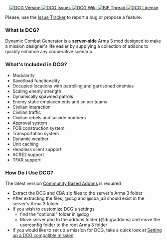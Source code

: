 <p align="center">
    <a href="https://github.com/nicholasclark-artist/DCG/releases">
        <img src="https://img.shields.io/badge/Version-3.1.0.3-blue.svg?style=flat-square" alt="DCG Version">
    </a>
    <a href="https://github.com/nicholasclark-artist/DCG/issues">
        <img src="https://img.shields.io/github/issues/nicholasclark-artist/DCG.svg?style=flat-square" alt="DCG Issues">
    </a>
    <a href="https://github.com/nicholasclark-artist/DCG/wiki">
        <img src="https://img.shields.io/badge/DCG-Wiki-orange.svg?style=flat-square" alt="DCG Wiki">
    </a>
    <a href="https://forums.bistudio.com/topic/176544-coop-dynamic-combat-generator/">
        <img src="https://img.shields.io/badge/BIF-Thread-red.svg?style=flat-square" alt="BIF Thread">
    </a>
    <a href="https://github.com/nicholasclark-artist/DCG/blob/master/LICENSE">
        <img src="https://img.shields.io/badge/License-GPLv2-lightgrey.svg?style=flat-square" alt="DCG License">
    </a>
</p>

Please, use the [Issue Tracker](https://github.com/nicholasclark-artist/DCG/issues) to report a bug or propose a feature.

### What is DCG?
Dynamic Combat Generator is a **server-side** Arma 3 mod designed to make a mission designer's life easier by supplying a collection of addons to quickly enhance any cooperative scenario.

### What's Included in DCG?
- Modularity
- Save/load functionality
- Occupied locations with patrolling and garrisoned enemies
- Scaling enemy strength
- Dynamically spawned patrols
- Enemy static emplacements and sniper teams
- Civilian interaction
- Civilian traffic
- Civilian rebels and suicide bombers
- Approval system
- FOB construction system
- Transportation system
- Dynamic weather
- Unit caching
- Headless client support
- ACRE2 support
- TFAR support

### How Do I Use DCG?
The latest version [Community Based Addons](https://forums.bistudio.com/topic/168277-cba-community-base-addons-arma-3/) is required

- Extract the DCG and CBA zip files to the server's Arma 3 folder
- After extracting the files, @dcg and @cba_a3 should exist in the server's Arma 3 folder
- If you wish to customize DCG's settings
    - find the "optional" folder in @dcg
    - Move server.pbo to the addons folder (@dcg\addons) and move the userconfig folder to the root Arma 3 folder
- If you would like to set up a mission for DCG, take a quick look at [Setting up a DCG compatible mission](https://github.com/nicholasclark-artist/DCG/wiki/Setting-up-a-DCG-compatible-mission).